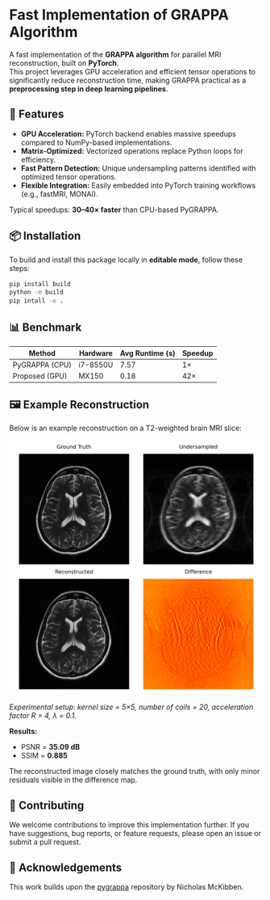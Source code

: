 # Fast Implementation of GRAPPA Algorithm
A fast implementation of the **GRAPPA algorithm** for parallel MRI reconstruction, built on **PyTorch**.  
This project leverages GPU acceleration and efficient tensor operations to significantly reduce reconstruction time, making GRAPPA practical as a **preprocessing step in deep learning pipelines**.



## 🚀 Features
- **GPU Acceleration:** PyTorch backend enables massive speedups compared to NumPy-based implementations.  
- **Matrix-Optimized:** Vectorized operations replace Python loops for efficiency.  
- **Fast Pattern Detection:** Unique undersampling patterns identified with optimized tensor operations.  
- **Flexible Integration:** Easily embedded into PyTorch training workflows (e.g., fastMRI, MONAI).  

Typical speedups: **30–40× faster** than CPU-based PyGRAPPA.


## 📦 Installation
To build and install this package locally in **editable mode**, follow these steps:
```bash
pip install build
python -m build
pip intall -e .
```

## 📊 Benchmark
| Method         | Hardware | Avg Runtime (s) | Speedup |
| -------------- | -------- | --------------- | ------- |
| PyGRAPPA (CPU) | i7-8550U | 7.57            | 1×      |
| Proposed (GPU) | MX150    | 0.18            | 42×     |


## 🖼️ Example Reconstruction

Below is an example reconstruction on a T2-weighted brain MRI slice:

![Reconstruction Example](docs/images/sample_plot.png)

*Experimental setup: kernel size = 5×5, number of coils = 20, acceleration factor R = 4, λ = 0.1.*

**Results:**
- PSNR = **35.09 dB**
- SSIM = **0.885**

The reconstructed image closely matches the ground truth, with only minor residuals visible in the difference map.

## 🤝 Contributing
We welcome contributions to improve this implementation further. If you have suggestions, bug reports, or feature requests, please open an issue or submit a pull request.

## 📜 Acknowledgements
This work builds upon the [pygrappa](https://github.com/mckib2/pygrappa) repository by Nicholas McKibben.